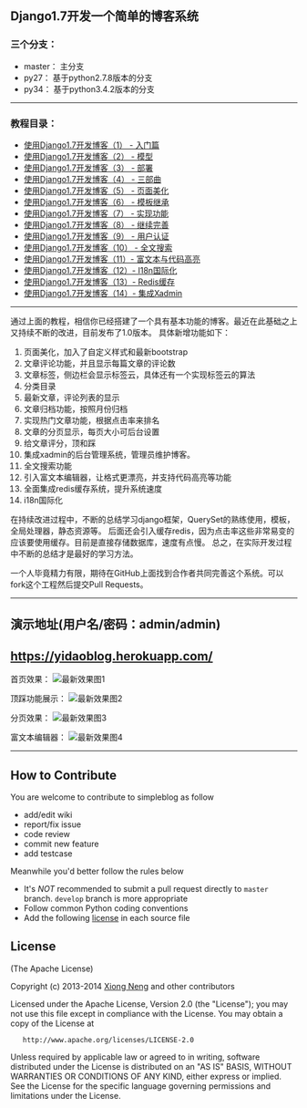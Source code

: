 ﻿## Django1.7开发一个简单的博客系统

### 三个分支：

* master： 主分支
* py27：   基于python2.7.8版本的分支
* py34：   基于python3.4.2版本的分支

------------------------------------------
### 教程目录：

* [使用Django1.7开发博客（1） - 入门篇](http://www.pycoding.com/2015/04/20/simpleblog-01.html)
* [使用Django1.7开发博客（2） - 模型](http://www.pycoding.com/2015/04/20/simpleblog-02.html)
* [使用Django1.7开发博客（3） - 部署](http://www.pycoding.com/2015/04/20/simpleblog-03.html)
* [使用Django1.7开发博客（4） - 三部曲](http://www.pycoding.com/2015/04/20/simpleblog-04.html)
* [使用Django1.7开发博客（5） - 页面美化](http://www.pycoding.com/2015/04/21/simpleblog-05.html)
* [使用Django1.7开发博客（6） - 模板继承](http://www.pycoding.com/2015/04/21/simpleblog-06.html)
* [使用Django1.7开发博客（7） - 实现功能](http://www.pycoding.com/2015/04/21/simpleblog-07.html)
* [使用Django1.7开发博客（8） - 继续完善](http://www.pycoding.com/2015/04/21/simpleblog-08.html)
* [使用Django1.7开发博客（9） - 用户认证](http://www.pycoding.com/2015/04/21/simpleblog-09.html)
* [使用Django1.7开发博客（10） - 全文搜索](http://www.pycoding.com/2015/04/21/simpleblog-10.html)
* [使用Django1.7开发博客（11）- 富文本与代码高亮](http://www.pycoding.com/2015/04/21/simpleblog-11.html)
* [使用Django1.7开发博客（12）- I18n国际化](http://www.pycoding.com/2015/04/21/simpleblog-12.html)
* [使用Django1.7开发博客（13）- Redis缓存](http://www.pycoding.com/2015/04/21/simpleblog-13.html)
* [使用Django1.7开发博客（14）- 集成Xadmin](http://www.pycoding.com/2015/04/21/simpleblog-14.html)

------------------------------------------

通过上面的教程，相信你已经搭建了一个具有基本功能的博客。最近在此基础之上又持续不断的改进，目前发布了1.0版本。
具体新增功能如下：

1. 页面美化，加入了自定义样式和最新bootstrap
2. 文章评论功能，并且显示每篇文章的评论数
3. 文章标签，侧边栏会显示标签云，具体还有一个实现标签云的算法
4. 分类目录
5. 最新文章，评论列表的显示
6. 文章归档功能，按照月份归档
7. 实现热门文章功能，根据点击率来排名
8. 文章的分页显示，每页大小可后台设置
9. 给文章评分，顶和踩
10. 集成xadmin的后台管理系统，管理员维护博客。
11. 全文搜索功能
12. 引入富文本编辑器，让格式更漂亮，并支持代码高亮等功能
13. 全面集成redis缓存系统，提升系统速度
14. i18n国际化

在持续改进过程中，不断的总结学习django框架，QuerySet的熟练使用，模板，全局处理器，静态资源等。
后面还会引入缓存redis，因为点击率这些非常易变的应该要使用缓存。目前是直接存储数据库，速度有点慢。
总之，在实际开发过程中不断的总结才是最好的学习方法。

一个人毕竟精力有限，期待在GitHub上面找到合作者共同完善这个系统。可以fork这个工程然后提交Pull Requests。

------------------------------------------
## 演示地址(用户名/密码：admin/admin)
https://yidaoblog.herokuapp.com/
------------------------------------------

首页效果：
![最新效果图1](http://yidaospace.qiniudn.com/simple001.jpg "最新效果图1")

顶踩功能展示：
![最新效果图2](http://yidaospace.qiniudn.com/simple002.jpg "最新效果图2")

分页效果：
![最新效果图3](http://yidaospace.qiniudn.com/simple003.jpg "最新效果图3")

富文本编辑器：
![最新效果图4](http://yidaospace.qiniudn.com/simple004.jpg "最新效果图4")

-----------------------------------------------------
## How to Contribute

You are welcome to contribute to simpleblog as follow

* add/edit wiki
* report/fix issue
* code review
* commit new feature
* add testcase

Meanwhile you'd better follow the rules below

* It's *NOT* recommended to submit a pull request directly to `master` branch. `develop` branch is more appropriate
* Follow common Python coding conventions
* Add the following [license](#license) in each source file

## License

(The Apache License)

Copyright (c) 2013-2014 [Xiong Neng](http://www.pycoding.com/) and other contributors

Licensed under the Apache License, Version 2.0 (the "License"); you may not use this file except in compliance with the License. You may obtain a copy of the License at

       http://www.apache.org/licenses/LICENSE-2.0

Unless required by applicable law or agreed to in writing, software distributed under the License is distributed on an "AS IS" BASIS, WITHOUT WARRANTIES OR CONDITIONS OF ANY KIND, either express or implied. See the License for the specific language governing permissions and limitations under the License.
